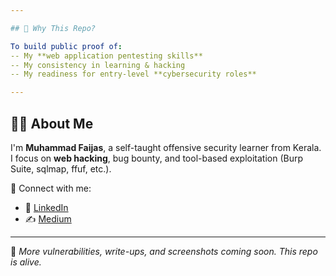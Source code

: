 ```yaml
---

## 🎯 Why This Repo?

To build public proof of:
-- My **web application pentesting skills**
-- My consistency in learning & hacking
-- My readiness for entry-level **cybersecurity roles**

---
```


## 🙋‍♂️ About Me

I'm **Muhammad Faijas**, a self-taught offensive security learner from Kerala.  
I focus on **web hacking**, bug bounty, and tool-based exploitation (Burp Suite, sqlmap, ffuf, etc.).

📎 Connect with me:
- 🔗 [LinkedIn](https://linkedin.com/in/your-link)
- ✍️ [Medium](https://medium.com/@yourlink)

---

📌 *More vulnerabilities, write-ups, and screenshots coming soon. This repo is alive.*

